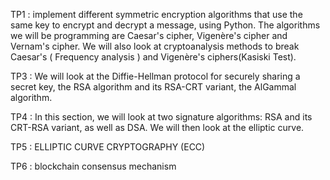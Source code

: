 TP1 : implement different symmetric encryption algorithms that use the same key to encrypt and decrypt a message, using Python. The algorithms we will be programming are Caesar's cipher, Vigenère's cipher and Vernam's cipher. We will also look at cryptoanalysis methods to break Caesar's ( Frequency analysis ) and Vigenère's ciphers(Kasiski Test).

TP3 : We will look at the Diffie-Hellman protocol for securely sharing a secret key, the RSA algorithm and its RSA-CRT variant, the AlGammal algorithm.

TP4 : In this section, we will look at two signature algorithms: RSA and its CRT-RSA variant, as well as DSA. We will then look at the elliptic curve.

TP5 : ELLIPTIC CURVE CRYPTOGRAPHY (ECC)

TP6 : blockchain consensus mechanism
